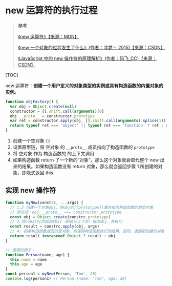 # new 运算符的执行过程

> **参考**
>
> [《new 运算符》【来源：MDN】](https://developer.mozilla.org/zh-CN/docs/Web/JavaScript/Reference/Operators/new)
>
> [《new 一个对象的过程发生了什么》(作者：寻梦丶 2015)【来源：CSDN】](https://blog.csdn.net/w770583069/article/details/77322537)
>
> [《JavaScript 中的 new 操作符的原理解析》(作者：码飞\_CC)【来源：CSDN】](https://blog.csdn.net/w770583069/article/details/77322537)

[TOC]

new 运算符：**创建一个用户定义的对象类型的实例或具有构造函数的内置对象的实例。**

```js
function objFactory() {
  var obj = Object.create(null)
  constructor = [].shift.call(arguments)[0]
  obj.__proto__ = constructor.prototype
  var ret = constructor.apply(obj, [].shift.call(arguments).splice(1))
  return typeof ret === 'object' || typeof ret === 'function' ? ret : obj
}
```

1. 创建一个空对象 `{}`
2. 设置原型链，将 空对象 的 `__proto__` 成员指向了构造函数的 `prototype`
3. 将 空对象 作为 构造函数的 的上下文调用
4. 如果构造函数 return 了一个新的“对象”，那么这个对象就会取代整个 new 出来的结果。如果构造函数没有 return 对象，那么就会返回步骤 1 所创建的对象，即隐式返回 this

## 实现 new 操作符

```js
function myNew(constrc, ...args) {
  // 1,2 创建一个对象obj，将obj的[[prototype]]属性指向构造函数的原型对象
  // 即实现：obj.__proto__ === constructor.prototype
  const obj = Object.create(constrc.prototype)
  // 3.将constrc内部的this（即执行上下文）指向obj，并执行
  const result = constrc.apply(obj, args)
  // 4. 如果构造函数返回的是对象，则使用构造函数执行的结果。否则，返回新创建的对象
  return result instanceof Object ? result : obj
}
```

```js
// 使用的例子：
function Person(name, age) {
  this.name = name
  this.age = age
}
const person1 = myNew(Person, 'Tom', 20)
console.log(person1) // Person {name: "Tom", age: 20}
```
